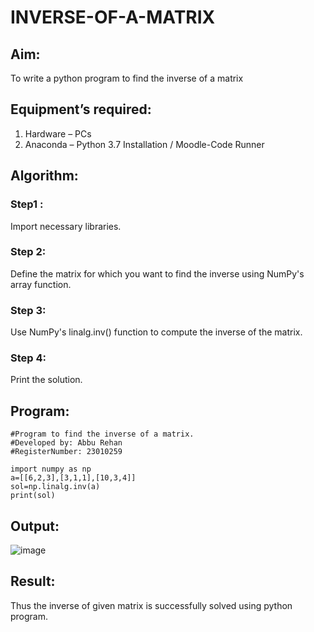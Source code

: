 # INVERSE-OF-A-MATRIX
## Aim:
To write a python program to find the inverse of a matrix
## Equipment’s required:
1. 	Hardware – PCs
2. 	Anaconda – Python 3.7 Installation / Moodle-Code Runner
## Algorithm:
### Step1 : 
Import necessary libraries.
### Step 2: 
Define the matrix for which you want to find the inverse using NumPy's array function.
### Step 3: 
Use NumPy's linalg.inv() function to compute the inverse of the matrix.
### Step 4: 
Print the solution.
## Program:
```
#Program to find the inverse of a matrix.
#Developed by: Abbu Rehan
#RegisterNumber: 23010259

import numpy as np
a=[[6,2,3],[3,1,1],[10,3,4]]
sol=np.linalg.inv(a)
print(sol)
```


## Output:
![image](https://github.com/Abburehan/INVERSE-OF-A-MATRIX/assets/138849336/48c5943d-8e98-4ba4-916c-94609916d167)


## Result:
Thus the inverse of given matrix is successfully solved using python program.

